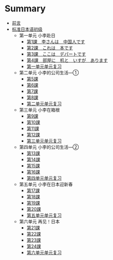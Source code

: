 # Summary

* [前言](README.md)
* [标准日本语初级](Book1/README.md)
    * 第一单元 小李赴日
        * [第1課　李さんは　中国人です](Book1/Lesson01.md)
        * [第2課　これは　本です](Book1/Lesson02.md)
        * [第3課　ここは　デパートです](Book1/Lesson03.md)
        * [第4課　部屋に　机と　いすが　あります](Book1/Lesson04.md)
        * [第一单元单元复习](Book1/Unit01.md)
    * 第二单元 小李的公司生活—①
        * [第5課](Book1/Lesson05.md)
        * [第6課](Book1/Lesson06.md)
        * [第7課](Book1/Lesson07.md)
        * [第8課](Book1/Lesson08.md)
        * [第二单元单元复习](Book1/Unit02.md)
    * 第三单元 小李在箱根
        * [第9課](Book1/Lesson09.md)
        * [第10課](Book1/Lesson10.md)
        * [第11課](Book1/Lesson11.md)
        * [第12課](Book1/Lesson12.md)
        * [第三单元单元复习](Book1/Unit03.md)
    * 第四单元 小李的公司生活—②
        * [第13課](Book1/Lesson13.md)
        * [第14課](Book1/Lesson14.md)
        * [第15課](Book1/Lesson15.md)
        * [第16課](Book1/Lesson16.md)
        * [第四单元单元复习](Book1/Unit04.md)
    * 第五单元 小李在日本迎新春
        * [第17課](Book1/Lesson17.md)
        * [第18課](Book1/Lesson18.md)
        * [第19課](Book1/Lesson19.md)
        * [第20課](Book1/Lesson20.md)
        * [第五单元单元复习](Book1/Unit05.md)
    * 第六单元 再见！日本
        * [第21課](Book1/Lesson21.md)
        * [第22課](Book1/Lesson22.md)
        * [第23課](Book1/Lesson23.md)
        * [第24課](Book1/Lesson24.md)
        * [第六单元单元复习](Book1/Unit06.md)
